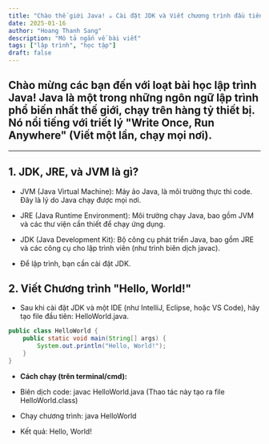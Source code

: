 ```yaml
---
title: "Chào thế giới Java! ☕ Cài đặt JDK và Viết chương trình đầu tiên"
date: 2025-01-16
author: "Hoang Thanh Sang"
description: "Mô tả ngắn về bài viết"
tags: ["lập trình", "học tập"]
draft: false
---
```


<!--more-->

## Chào mừng các bạn đến với loạt bài học lập trình Java! Java là một trong những ngôn ngữ lập trình phổ biến nhất thế giới, chạy trên hàng tỷ thiết bị. Nó nổi tiếng với triết lý "Write Once, Run Anywhere" (Viết một lần, chạy mọi nơi).

---

## **1. JDK, JRE, và JVM là gì?**

- JVM (Java Virtual Machine): Máy ảo Java, là môi trường thực thi code. Đây là lý do Java chạy được mọi nơi.

- JRE (Java Runtime Environment): Môi trường chạy Java, bao gồm JVM và các thư viện cần thiết để chạy ứng dụng.

- JDK (Java Development Kit): Bộ công cụ phát triển Java, bao gồm JRE và các công cụ cho lập trình viên (như trình biên dịch javac).

- Để lập trình, bạn cần cài đặt JDK.

## **2. Viết Chương trình "Hello, World!"**

- Sau khi cài đặt JDK và một IDE (như IntelliJ, Eclipse, hoặc VS Code), hãy tạo file đầu tiên: HelloWorld.java.

```java
public class HelloWorld {
    public static void main(String[] args) {
        System.out.println("Hello, World!");
    }
}
```

- **Cách chạy (trên terminal/cmd):**

- Biên dịch code: javac HelloWorld.java (Thao tác này tạo ra file HelloWorld.class)

- Chạy chương trình: java HelloWorld
- Kết quả: Hello, World!

##

